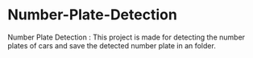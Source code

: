 # Number-Plate-Detection
Number Plate Detection : This project is made for detecting the number plates of cars and save the detected number plate in an folder.
